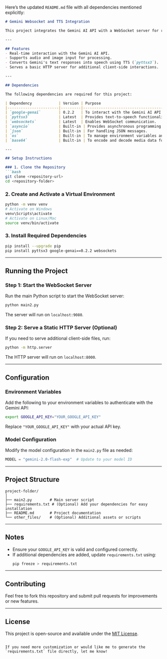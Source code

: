 Here’s the updated `README.md` file with all dependencies mentioned explicitly:  

```markdown
# Gemini Websocket and TTS Integration

This project integrates the Gemini AI API with a WebSocket server for real-time interactions. It also incorporates text-to-speech (TTS) functionality using `pyttsx3`.

---

## Features
- Real-time interaction with the Gemini AI API.
- Supports audio and image input for processing.
- Converts Gemini's text responses into speech using TTS (`pyttsx3`).
- Serves a basic HTTP server for additional client-side interactions.

---

## Dependencies

The following dependencies are required for this project:

| Dependency            | Version | Purpose                                                                 |
|-----------------------|---------|-------------------------------------------------------------------------|
| `google-genai`        | 0.2.2   | To interact with the Gemini AI API.                                    |
| `pyttsx3`             | Latest  | Provides text-to-speech functionality.                                 |
| `websockets`          | Latest  | Enables WebSocket communication.                                       |
| `asyncio`             | Built-in | Provides asynchronous programming support.                             |
| `json`                | Built-in | For handling JSON messages.                                           |
| `os`                  | Built-in | To manage environment variables and paths.                            |
| `base64`              | Built-in | To encode and decode media data for transmission.                     |

---

## Setup Instructions

### 1. Clone the Repository
```bash
git clone <repository-url>
cd <repository-folder>
```

### 2. Create and Activate a Virtual Environment
```bash
python -m venv venv
# Activate on Windows
venv\Scripts\activate
# Activate on Linux/Mac
source venv/bin/activate
```

### 3. Install Required Dependencies
```bash
pip install --upgrade pip
pip install pyttsx3 google-genai==0.2.2 websockets
```

---

## Running the Project

### Step 1: Start the WebSocket Server
Run the main Python script to start the WebSocket server:
```bash
python main2.py
```

The server will run on `localhost:9080`.

### Step 2: Serve a Static HTTP Server (Optional)
If you need to serve additional client-side files, run:
```bash
python -m http.server
```

The HTTP server will run on `localhost:8000`.

---

## Configuration

### Environment Variables
Add the following to your environment variables to authenticate with the Gemini API:
```bash
export GOOGLE_API_KEY="YOUR_GOOGLE_API_KEY"
```
Replace `"YOUR_GOOGLE_API_KEY"` with your actual API key.

### Model Configuration
Modify the model configuration in the `main2.py` file as needed:
```python
MODEL = "gemini-2.0-flash-exp"  # Update to your model ID
```

---

## Project Structure
```plaintext
project-folder/
│
├── main2.py        # Main server script
├── requirements.txt # (Optional) Add your dependencies for easy installation
├── README.md       # Project documentation
└── other_files/    # (Optional) Additional assets or scripts
```

---

## Notes
- Ensure your `GOOGLE_API_KEY` is valid and configured correctly.
- If additional dependencies are added, update `requirements.txt` using:
  ```bash
  pip freeze > requirements.txt
  ```

---

## Contributing
Feel free to fork this repository and submit pull requests for improvements or new features.

---

## License
This project is open-source and available under the [MIT License](LICENSE).
```

If you need more customization or would like me to generate the `requirements.txt` file directly, let me know!
